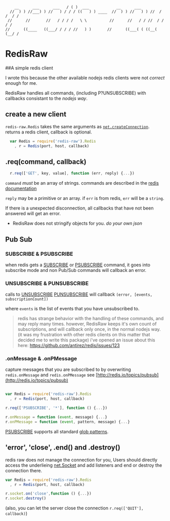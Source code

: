 ```

    __      ___      ___   / ( )  ___            __      ___
  //  ) ) //___) ) //   ) / / / ((   ) ) ____  //  ) ) //   ) ) //  / /  / /
 //      //       //   / / / /   \ \          //      //   / / //  / /  / /
//      ((____   ((___/ / / / //   ) )       //      ((___( ( ((__( (__/ /

```
# RedisRaw

##A simple redis client

I wrote this because the other available nodejs redis clients were not <em>correct</em> enough for me.

RedisRaw handles all commands, (including P?UNSUBSCRIBE) with callbacks consistant to the _nodejs way_.

## create a new client

`redis-raw.Redis` takes the same arguments as [`net.createConnection`](http://nodejs.org/api/net.html#net.createConnection).
returns a redis client, callback is optional.


``` js
  var Redis = require('redis-raw').Redis
    , r = Redis(port, host, callback)
```

## .req(command, callback)

``` js
  r.req(['GET', key, value], function (err, reply) {...})
```
`command` _must_ be an array of strings.
commands are described in the [redis documentation](redis.io/commands)

`reply` may be a primitive or an array.
if `err` is from redis, `err` will be a `string`.

If there is a unexpected disconnection,
all callbacks that have not been answered will get an error.

 * RedisRaw does not stringify objects for you. <em>do your own json</em>

## Pub Sub

### SUBSCRIBE & PSUBSCRIBE

when redis gets a [SUBSCRIBE](http://redis.io/commands/subscribe) or [PSUBSCRIBE](http://redis.io/commands/psubscribe) command,
it goes into subscribe mode and non Pub/Sub commands will callback an error.

### UNSUBSCRIBE & PUNSUBSCRIBE

calls to [UNSUBSCRIBE](http://redis.io/commands/unsubscribe) [PUNSUBSCRIBE](http://redis.io/commands/punsubscribe) will callback `(error, [events, subscriptionCount])`

where `events` is the list of events that you have unsubscribed to.

> redis has strange behavior with the handling of these commands, and may reply many times.
> however, RedisRaw keeps it's own count of subscriptions, and will callback only once, in the normal nodejs way.
> (it was my frustration with other redis clients on this matter that decided me to write this package)
> i've opened an issue about this here: https://github.com/antirez/redis/issues/123

### .onMessage & .onPMessage

capture messages that you are subscribed to by overwriting `redis.onMessage` and `redis.onPMessage`
see [http://redis.io/topics/pubsub](http://redis.io/topics/pubsub)

``` js

var Redis = require('redis-raw').Redis
  , r = Redis(port, host, callback)

r.req(['PSUBSCRIBE', '*'], function () {...})

r.onMessage = function (event, message) {...}
r.onPMessage = function (event, pattern, message) {...}

```

[PSUBSCRIBE](http://redis.io/commands/psubscribe) supports all standard [glob patterns](http://en.wikipedia.org/wiki/Glob_(programming)).

## 'error', 'close', .end() and .destroy()

redis raw does not manage the connection for you,
Users should directly access the underlieing [net.Socket](http://nodejs.org/api/net.html#net.Socket)
and add listeners and end or destroy the connection there.

``` js
var Redis = require('redis-raw').Redis
  , r = Redis(port, host, callback)

r.socket.on('close',function () {...})
r.socket.destroy()
```

(also, you can let the server close the connection `r.req(['QUIT'], callback)`)
